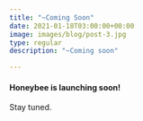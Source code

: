 ```yaml
---
title: "~Coming Soon"
date: 2021-01-18T03:00:00+00:00
image: images/blog/post-3.jpg
type: regular
description: "~Coming soon"

---
```

#### Honeybee is launching soon!

Stay tuned.